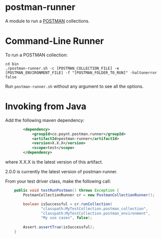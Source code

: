 # postman-runner

A module to run a [POSTMAN](https://www.getpostman.com/) collections.

# Command-Line Runner

To run a POSTMAN collection:

```
cd bin
./postman-runner.sh -c [POSTMAN_COLLECTION_FILE] -e [POSTMAN_ENVIRONMENT_FILE] -f "[POSTMAN_FOLDER_TO_RUN]" -haltonerror false
```

Run `postman-runner.sh` without any argument to see all the options.

# Invoking from Java

Add the following maven dependency:

```xml
		<dependency>
			<groupId>co.poynt.postman.runner</groupId>
			<artifactId>postman-runner</artifactId>
			<version>X.X.X</version>
			<scope>test</scope>
		</dependency>
```
where X.X.X is the latest version of this artifact.

2.0.0 is currently the latest version of postman-runner.

From your test driver class, make the following call:

```java
	public void testRunPostman() throws Exception {
		PostmanCollectionRunner cr = new PostmanCollectionRunner();

		boolean isSuccessful = cr.runCollection(
				"classpath:MyTestCollection.postman_collection",
				"classpath:MyTestCollection.postman_environment",
				"My use cases", false);
		
		Assert.assertTrue(isSuccessful);
	}
```
